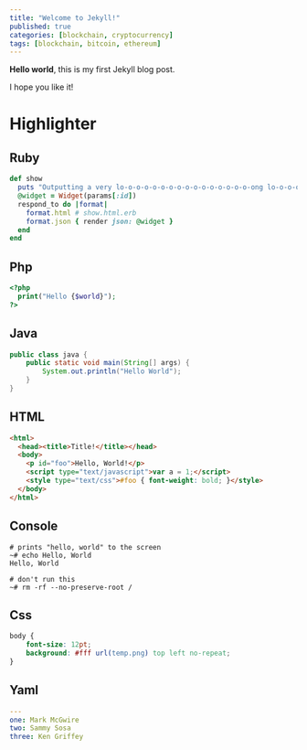 ```yaml
---
title: "Welcome to Jekyll!"
published: true
categories: [blockchain, cryptocurrency]
tags: [blockchain, bitcoin, ethereum]
---
```


**Hello world**, this is my first Jekyll blog post.

I hope you like it!

# Highlighter
## Ruby
```ruby
def show
  puts "Outputting a very lo-o-o-o-o-o-o-o-o-o-o-o-o-o-o-o-ong lo-o-o-o-o-o-o-o-o-o-o-o-o-o-o-o-ong line"
  @widget = Widget(params[:id])
  respond_to do |format|
    format.html # show.html.erb
    format.json { render json: @widget }
  end
end
```

## Php
```php
<?php
  print("Hello {$world}");
?>
```

## Java
```java
public class java {
    public static void main(String[] args) {
        System.out.println("Hello World");
    }
}
```

## HTML
```html
<html>
  <head><title>Title!</title></head>
  <body>
    <p id="foo">Hello, World!</p>
    <script type="text/javascript">var a = 1;</script>
    <style type="text/css">#foo { font-weight: bold; }</style>
  </body>
</html>
```

## Console
```console
# prints "hello, world" to the screen
~# echo Hello, World
Hello, World

# don't run this
~# rm -rf --no-preserve-root /
```

## Css
```css
body {
    font-size: 12pt;
    background: #fff url(temp.png) top left no-repeat;
}
```

## Yaml
```yaml
---
one: Mark McGwire
two: Sammy Sosa
three: Ken Griffey
```
